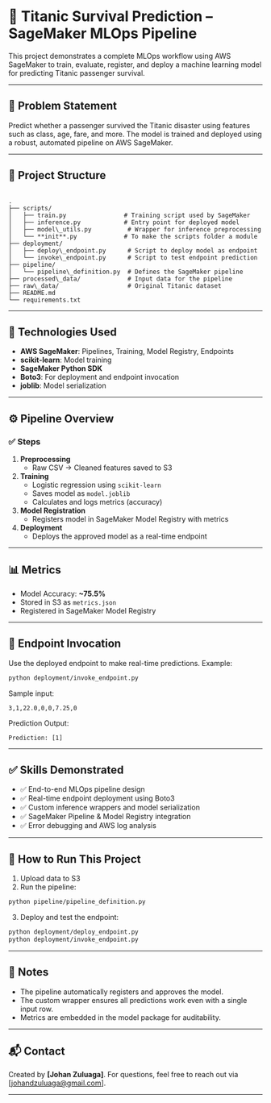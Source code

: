 # 🚢 Titanic Survival Prediction – SageMaker MLOps Pipeline

This project demonstrates a complete MLOps workflow using AWS SageMaker to train, evaluate, register, and deploy a machine learning model for predicting Titanic passenger survival.

---

## 🧠 Problem Statement

Predict whether a passenger survived the Titanic disaster using features such as class, age, fare, and more. The model is trained and deployed using a robust, automated pipeline on AWS SageMaker.

---

## 📁 Project Structure

```

.
├── scripts/
│   ├── train.py                # Training script used by SageMaker
│   ├── inference.py            # Entry point for deployed model
│   ├── model\_utils.py          # Wrapper for inference preprocessing
│   └── **init**.py             # To make the scripts folder a module
├── deployment/
│   ├── deploy\_endpoint.py      # Script to deploy model as endpoint
│   └── invoke\_endpoint.py      # Script to test endpoint prediction
├── pipeline/
│   └── pipeline\_definition.py  # Defines the SageMaker pipeline
├── processed\_data/             # Input data for the pipeline
├── raw\_data/                   # Original Titanic dataset
├── README.md
└── requirements.txt

````

---

## 🔧 Technologies Used

- **AWS SageMaker**: Pipelines, Training, Model Registry, Endpoints
- **scikit-learn**: Model training
- **SageMaker Python SDK**
- **Boto3**: For deployment and endpoint invocation
- **joblib**: Model serialization

---

## ⚙️ Pipeline Overview

### ✅ Steps

1. **Preprocessing**
   - Raw CSV → Cleaned features saved to S3
2. **Training**
   - Logistic regression using `scikit-learn`
   - Saves model as `model.joblib`
   - Calculates and logs metrics (accuracy)
3. **Model Registration**
   - Registers model in SageMaker Model Registry with metrics
4. **Deployment**
   - Deploys the approved model as a real-time endpoint

---

## 📊 Metrics

- Model Accuracy: **~75.5%**
- Stored in S3 as `metrics.json`
- Registered in SageMaker Model Registry

---

## 🚀 Endpoint Invocation

Use the deployed endpoint to make real-time predictions. Example:

```bash
python deployment/invoke_endpoint.py
````

Sample input:

```csv
3,1,22.0,0,0,7.25,0
```

Prediction Output:

```text
Prediction: [1]
```

---

## ✅ Skills Demonstrated

* ✅ End-to-end MLOps pipeline design
* ✅ Real-time endpoint deployment using Boto3
* ✅ Custom inference wrappers and model serialization
* ✅ SageMaker Pipeline & Model Registry integration
* ✅ Error debugging and AWS log analysis

---

## 📝 How to Run This Project

1. Upload data to S3
2. Run the pipeline:

```bash
python pipeline/pipeline_definition.py
```

3. Deploy and test the endpoint:

```bash
python deployment/deploy_endpoint.py
python deployment/invoke_endpoint.py
```

---

## 📌 Notes

* The pipeline automatically registers and approves the model.
* The custom wrapper ensures all predictions work even with a single input row.
* Metrics are embedded in the model package for auditability.

---

## 📬 Contact

Created by **\[Johan Zuluaga]**.
For questions, feel free to reach out via \[johandzuluaga@gmail.com].

---

